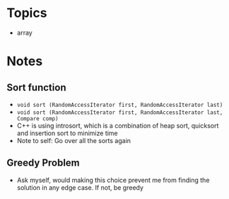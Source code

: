 # Topics
- array

# Notes
## Sort function
- `void sort (RandomAccessIterator first, RandomAccessIterator last)`
- `void sort (RandomAccessIterator first, RandomAccessIterator last, Compare comp)`
- C++ is using introsort, which is a combination of heap sort, quicksort and insertion sort to minimize time
- Note to self: Go over all the sorts again

## Greedy Problem
- Ask myself, would making this choice prevent me from finding the solution in any edge case. If not, be greedy
